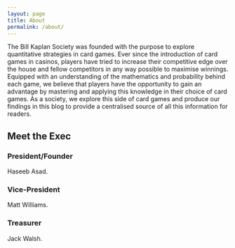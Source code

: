 ```yaml
---
layout: page
title: About
permalink: /about/
---
```

The Bill Kaplan Society was founded with the purpose to explore quantitative strategies in card games. Ever since the introduction of card games in casinos, players have tried to increase their competitive edge over the house and fellow competitors in any way possible to maximise winnings. Equipped with an understanding of the mathematics and probability behind each game, we believe that players have the opportunity to gain an advantage by mastering and applying this knowledge in their choice of card games. As a society, we explore this side of card games and produce our findings in this blog to provide a centralised source of all this information for readers.

## Meet the Exec

### President/Founder
Haseeb Asad.
### Vice-President
Matt Williams.
### Treasurer
Jack Walsh.



<!-- This is the base Jekyll theme. You can find out more info about customizing your Jekyll theme, as well as basic Jekyll usage documentation at [jekyllrb.com](https://jekyllrb.com/)

You can find the source code for Minima at GitHub:
[jekyll][jekyll-organization] /
[minima](https://github.com/jekyll/minima)

You can find the source code for Jekyll at GitHub:
[jekyll][jekyll-organization] /
[jekyll](https://github.com/jekyll/jekyll)


[jekyll-organization]: https://github.com/jekyll
 -->